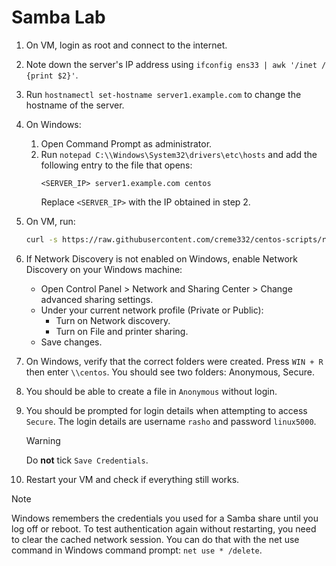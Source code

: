 # Samba Lab

1. On VM, login as root and connect to the internet.
2. Note down the server's IP address using `ifconfig ens33 | awk '/inet / {print $2}'`.
3. Run `hostnamectl set-hostname server1.example.com` to change the hostname of the server.
4. On Windows:
   1. Open Command Prompt as administrator.
   2. Run `notepad C:\\Windows\System32\drivers\etc\hosts` and add the following entry to the file that opens:
      ```
      <SERVER_IP> server1.example.com centos
      ```
      Replace `<SERVER_IP>` with the IP obtained in step 2.
5. On VM, run:
   ```bash
   curl -s https://raw.githubusercontent.com/creme332/centos-scripts/refs/heads/samba/samba-lab/server.sh | sh
   ```
6. If Network Discovery is not enabled on Windows, enable Network Discovery on your Windows machine:
   - Open Control Panel > Network and Sharing Center > Change advanced sharing settings.
   - Under your current network profile (Private or Public):
     - Turn on Network discovery.
     - Turn on File and printer sharing.
   - Save changes.
7. On Windows, verify that the correct folders were created. Press `WIN + R` then enter `\\centos`. You should see two folders: Anonymous, Secure.
8. You should be able to create a file in `Anonymous` without login. 
9. You should be prompted for login details when attempting to access `Secure`. The login details are username `rasho` and password `linux5000`. 
    
    > [!WARNING]
    Do **not** tick `Save Credentials`.
10. Restart your VM and check if everything still works. 

> [!NOTE]
Windows remembers the credentials you used for a Samba share until you log off or reboot. To test authentication again without restarting, you need to clear the cached network session. You can do that with the net use command in Windows command prompt: `net use * /delete`.